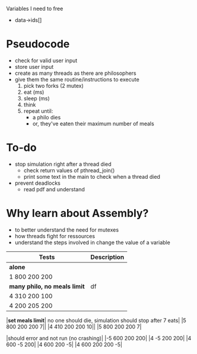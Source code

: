 Variables I need to free
- data->ids[] 



# Pseudocode
- check for valid user input
- store user input
- create as many threads as there are philosophers
- give them the same routine/instructions to execute
    1. pick two forks (2 mutex)
    2. eat (ms)
    3. sleep (ms)
    4. think 
    5. repeat until:
        - a philo dies
        - or, they've eaten their maximum number of meals

# To-do
- stop simulation right after a thread died
    - check return values of pthread_join()
    - print some text in the main to check when a thread died
- prevent deadlocks
    - read pdf and understand


# Why learn about Assembly?
- to better understand the need for mutexes
- how threads fight for ressources
- understand the steps involved in change the value of a variable

|Tests| Description|
|---|---|
|<b>alone</b>||
|1 800 200 200||
|<b>many philo, no meals limit</b>|df|
|4 310 200 100|
|4 200 205 200|

|<b>set meals limit</b>| no one should die, simulation should stop after 7 eats|
|5 800 200 200 7||
|4 410 200 200 10||
|5 800 200 200 7|

|should error and not run (no crashing)|
|-5 600 200 200| 
|4 -5 200 200|
|4 600 -5 200|
|4 600 200 -5|
|4 600 200 200 -5|
